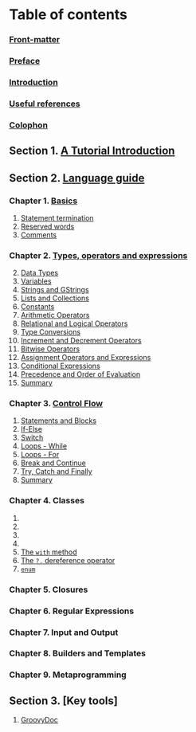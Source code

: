 # Table of contents

### [Front-matter](FrontMatter.html.md)

### [Preface](Preface.html.md)

### [Introduction](Introduction.html.md)

### [Useful references](References.html.md)

### [Colophon](Colophon.html.md)

## Section 1. [A Tutorial Introduction](Section1.html.md) 

## Section 2. [Language guide](Section2.html.md)
### Chapter 1. [Basics](Section1/Chapter1.html.md)
1. [Statement termination](Section1/Chapter1/StatementTermination.html.md)
1. [Reserved words](Section1/Chapter1/ReservedWords.html.md)
1. [Comments](Section1/Chapter1/Comments.html.md)

### Chapter 2. [Types, operators and expressions](Section2/Chapter2.html.md)
2. [Data Types](Section2/Chapter2/DataTypes.html.md)
1. [Variables](Section2/Chapter2/Variables.html.md)
2. [Strings and GStrings](Section2/Chapter2/Strings.html.md)
4. [Lists and Collections](Section2/Chapter2/ListsCollections.html.md)
5. [Constants](Section2/Chapter2/Constants.html.md)
5. [Arithmetic Operators](Section2/Chapter2/ArithmeticOperators.html.md)
6. [Relational and Logical Operators](Section2/Chapter2/RelationalLogicalOperators.html.md)
7. [Type Conversions](Section2/Chapter2/TypeConversions.html.md)
8. [Increment and Decrement Operators](Section2/Chapter2/IncrementDecrementOperators.html.md)
9. [Bitwise Operators](Section2/Chapter2/BitwiseOperators.html.md)
10. [Assignment Operators and Expressions](Section2/Chapter2/AssignmentOperatorsExpressions.html.md)
11. [Conditional Expressions](Section2/Chapter2/ConditionalExpressions.html.md)
12. [Precedence and Order of Evaluation](Section2/Chapter2/Precedence.html.md)
13. [Summary](Section2/Chapter2/Summary.html.md)

### Chapter 3. [Control Flow](Section2/Chapter3.html.md)
1. [Statements and Blocks](Section2/Chapter3/StatementsBlocks.html.md)
1. [If-Else](Section2/Chapter3/IfElse.html.md)
1. [Switch](Section2/Chapter3/Switch.html.md)
2. [Loops - While](Section2/Chapter3/LoopsWhile.html.md)
3. [Loops - For](Section2/Chapter3/LoopsFor.html.md)
4. [Break and Continue](Section2/Chapter3/BreakContinue.html.md)
5. [Try, Catch and Finally](Section2/Chapter3/TryCatchFinally.html.md)
6. [Summary](Section2/Chapter3/Summary.html.md)

### Chapter 4. Classes
 1.
 1.
 1.
 1.
 1. [The `with` method]()
 1. [The `?.` dereference operator]()
 1. [`enum`]()

### Chapter 5. Closures

### Chapter 6. Regular Expressions

### Chapter 7. Input and Output

### Chapter 8. Builders and Templates

### Chapter 9. Metaprogramming

## Section 3. [Key tools]
1. [GroovyDoc](Section3/GroovyDoc.html.md)





